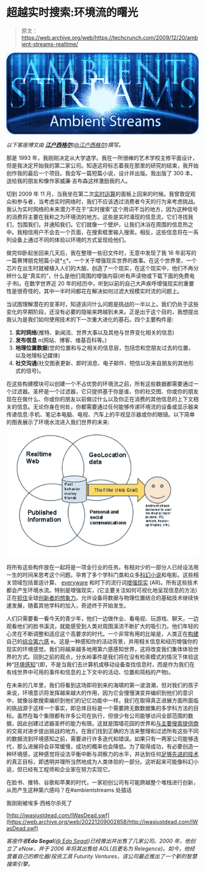 # 超越实时搜索:环境流的曙光 

> 原文：<https://web.archive.org/web/https://techcrunch.com/2009/12/20/ambient-streams-realtime/>

![](img/1a0f2640b543475033b3962924ae58d3.png)

*以下客座博文由 **[江户西格尔](https://web.archive.org/web/20221209002858/http://www.crunchbase.com/person/edo-segal)**([@江户西格尔](https://web.archive.org/web/20221209002858/http://www.twitter.com/edosegal))撰写。*

那是 1993 年，我刚刚决定从大学退学。我在一所很棒的艺术学校主修平面设计，但是我决定开始我的第二家公司。知道这将标志着我在那里的研究的结束，我开始创作我的最后一个项目。我会写一篇短篇小说，设计并出版。我出版了 300 本，送给我的朋友和像作家威廉·吉布森这样激励我的人。

切到 2009 年 11 月，当我坐在第二次[实时运算](https://web.archive.org/web/20221209002858/http://www.beta.techcrunch.com/2009/11/20/realtime-crunchup-stream-roundtable/)的面板上回来的时候。我曾敦促观众和参与者，当考虑实时网络时，我们不应该透过消费者今天的行为来考虑挑战。我认为实时网络的未来潜力不在于“实时搜索”这个用词不当的地方，因为这种信号的消费将主要在我称之为环境流的地方。这些是实时涌现的信息流，它们寻找我们，包围我们，并通知我们。它们就像一个壁炉，让我们沐浴在周围的信息热之中。我相信用户不会去一个页面，在搜索框里输入搜索。相反，这些信息将在一系列设备上通过不同的体验以环境的方式呈现给他们。

做完仰卧起坐回来几天后，我在整理一些旧文件时，无意中发现了我 16 年前写的一篇赛博朋克短篇小说*[<](https://web.archive.org/web/20221209002858/http://www.iwasjustdead.com/)*。一个关于增强现实世界的故事。在这个世界里，一个芯片在出生时就被植入人们的大脑，创造了一个现实，在这个现实中，他们不再分辨什么是“真实的”，什么是他们周围的增强内容(听有声读物或下载下面的免费电子书)。在数字世界近 20 年的经历中，听到以前的自己大声疾呼增强现实的重要性是很奇怪的，其中一半时间都花在解决如何过滤大规模实时流的问题上。

当试图理解潜在的变革时，知道该问什么问题是挑战的一半以上。我们仍处于这些变化的早期阶段，还没有必要的隐喻来跨越到未来。正是出于这个目的，我想提出我认为是我们如何使用技术的下一次重大进化的基石。四个主要构件是:

1.  **实时网络**(推特、新闻流、世界大事以及其他与世界变化相关的信息)
2.  **发布信息** n(网站、博客、维基百科等。)
3.  **地理位置数据**(您的位置和与之相关的信息层，包括您和您朋友过去的位置，以及地理标记媒体)
4.  **社交沟通**(社交图表更新、即时消息、电子邮件、短信以及来自朋友的其他形式的信号)。

在这些构建模块可以创建一个不占优势的环境流之前，所有这些数据都需要通过一个过滤器。圣杯是一个过滤器，它只提供基于你是谁、你的社交图、你或你的朋友现在在做什么、你或你的朋友以前做过什么以及你正在消费的其他信息的上下文相关的信息。无论你身在何处，你都需要通过任何能够传递环境流的设备或显示器来传递信息:手机、笔记本电脑、电视、汽车上的平视显示器或你的眼镜。以下简单的图表展示了环境水流进入我们世界的未来:

![](img/b09de6fc9ce9c25c4093ddfb976af180.png)

将所有这些构件放在一起将是一项全行业的任务。有相对少的一部分人已经设法用一生的时间来思考这个问题。孕育了多个学科门类和众多[科幻小说](https://web.archive.org/web/20221209002858/http://books.google.com/books?id=SrLwPdBJodMC&lpg=PP1&dq=rainbow's%20end&pg=PP1#v=onepage&q=&f=false)和电影。这些相关领域包括普适计算、 [everyware](https://web.archive.org/web/20221209002858/http://books.google.com/books?id=noMNgMcZvL0C&printsec=frontcover&dq=everyware&ei=TgAjS4vJHIviyATXl_TkBg&cd=1#v=onepage&q=&f=false) 和时下的流行词[增强现实](https://web.archive.org/web/20221209002858/http://en.wikipedia.org/wiki/Augmented_reality) (AR)。所有这些技术都会产生环境水流。特别是增强现实，(它主要关注如何可视化地呈现信息的方法)正在[抓住](https://web.archive.org/web/20221209002858/http://search.beta.techcrunch.com/query.php?s=augmented+reality)全球[创新者的想象力](https://web.archive.org/web/20221209002858/http://blog.futurefacts.net/2009/12/11/augmented-citizen-%E2%80%93-next-augmented-reality-ecosystem/)。允许设备将数据与物理位置结合的基础技术继续快速发展，随着其他学科的加入，奇迹终于开始发生。

人们只需要看一看今天的青少年，他们一边做作业、看电视、玩游戏、聊天，一边观看他们的脸书溪流，就能感受到人类对周围溪流不断扩大的吸引力。他们年轻的心灵在不断调整和适应这个高要求的时代。一个非常有用的比喻是，人类正在[构建](https://web.archive.org/web/20221209002858/http://www.youtube.com/watch?v=YrtANPtnhyg)自己的[综合第六感](https://web.archive.org/web/20221209002858/http://www.ted.com/talks/pattie_maes_demos_the_sixth_sense.html) e。这是一种感知你的活动背景，并用相关信息和经历增强你的现实的环境感觉。我们将越来越多地用第六感感知世界，这将改变我们集体体验世界的方式。回到之前的观点，分水岭事件是我们将在没有检索模式的情况下体验这种“[环境感知](https://web.archive.org/web/20221209002858/http://www.ambientsense.com/)”(即，不是当我们去计算机或移动设备查找信息时，而是作为我们在有线世界中可用的事件和信息的上下文中的活动、位置和简档的产物)。

在未来的几年里，我们将看到这场即将到来的海啸的第一波浪潮，但对我们的孩子来说，环境意识将发挥越来越大的作用，因为它会慢慢演变并编织到他们的意识中，就像谷歌搜索编织到他们的记忆功能中一样。我们在取得真正进展方面所面临的挑战源于这样一个事实，即总体目标是一个需要跨无数数据集的多学科方法的目标。虽然在每个象限都有许多公司在执行，但很少有公司能够访问全部范围的数据，因此创建过滤器圣杯的能力有限。这就是围墙花园的世界和[与](https://web.archive.org/web/20221209002858/http://www.beta.techcrunch.com/2009/10/21/microsoft-to-announce-bing-deals-with-facebook-and-twitter/)[主要搜索提供商](https://web.archive.org/web/20221209002858/http://www.beta.techcrunch.com/2009/12/07/google-realtime/)的交易对进步提出挑战的地方。在我们找到正确的方法来整理和过滤所有这些不同的数据流到环境感知之前，需要进行许多迭代和错误。如果只有一两家公司能够迭代，那么进展将会非常缓慢，成功的概率也会降低。为了取得成功，有必要创造一种环境感，这种感觉将设法平衡中断与洞察力的水平，并达到任何[足够先进的技术](https://web.archive.org/web/20221209002858/http://www.iwise.com/SFuON)的真正目标，即透明并理所当然地成为人类体验的一部分。这听起来可能像科幻小说，但已经有工程师和企业家在努力实现它。

在脸书、推特、谷歌和苹果的时代，一家初创公司有可能跨越整个堆栈进行创新，从而产生这种第六感吗？在#ambientstreams 处插话

我刚刚被埃多·西格尔杀死了

[http://iwasjustdead.com/IWasDead.swf](https://web.archive.org/web/20221209002858/http://iwasjustdead.com/IWasDead.swf)

*客座作者**Edo Segal**([@ Edo Segal](https://web.archive.org/web/20221209002858/http://www.twitter.com/edosegal))已经推出并出售了几家公司。2000 年，他创立了 eNow，并于 2006 年将其出售给 AOL(后更名为 Relegence)。如今，他经营着自己的孵化器/投资工具 Futurity Ventures，该公司最近推出了一个新的智慧搜索引擎。*